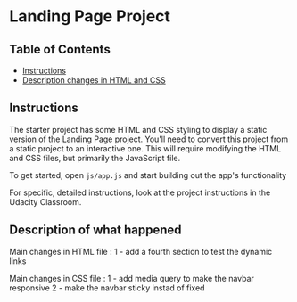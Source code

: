 # Landing Page Project

## Table of Contents

* [Instructions](#instructions)
* [Description changes in HTML and CSS](#DescriptionChangesInHTMLAndCSS)

## Instructions

The starter project has some HTML and CSS styling to display a static version of the Landing Page project. You'll need to convert this project from a static project to an interactive one. This will require modifying the HTML and CSS files, but primarily the JavaScript file.

To get started, open `js/app.js` and start building out the app's functionality

For specific, detailed instructions, look at the project instructions in the Udacity Classroom.

## Description of what happened
Main changes in HTML file :
1 - add a fourth section to test the dynamic links

Main changes in CSS file :
1 - add media query to make the navbar responsive
2 - make the navbar sticky instad of fixed



